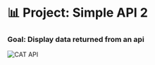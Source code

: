 # 📊 Project: Simple API 2

### Goal: Display data returned from an api

![CAT API](images/read.png)
